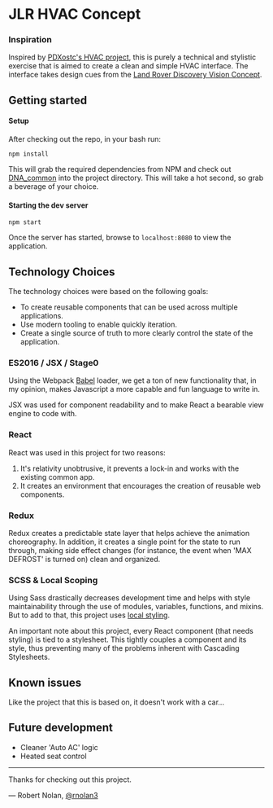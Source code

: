 # JLR HVAC Concept


### Inspiration

Inspired by [PDXostc's HVAC project](https://github.com/PDXostc/hvac), this is purely a technical and stylistic exercise that is aimed to create a clean and simple HVAC interface. The interface takes design cues from the [Land Rover Discovery Vision Concept](http://www.landroverusa.com/future-vehicles/discovery-vision-concept.html).


## Getting started

#### Setup

After checking out the repo, in your bash run:

```
npm install
```

This will grab the required dependencies from NPM and check out [DNA_common](https://github.com/PDXostc/DNA_common) into the project directory. This will take a hot second, so grab a beverage of your choice.

#### Starting the dev server

```
npm start
```

Once the server has started, browse to `localhost:8080` to view the application.


## Technology Choices

The technology choices were based on the following goals:

* To create reusable components that can be used across multiple applications.
* Use modern tooling to enable quickly iteration.
* Create a single source of truth to more clearly control the state of the application.

### ES2016 / JSX / Stage0

Using the Webpack [Babel](https://babeljs.io/) loader, we get a ton of new functionality that, in my opinion, makes Javascript a more capable and fun language to write in.

JSX was used for component readability and to make React a bearable view engine to code with.

### React

React was used in this project for two reasons:
1. It's relativity unobtrusive, it prevents a lock-in and works with the existing common app.
1. It creates an environment that encourages the creation of reusable web components.

### Redux

Redux creates a predictable state layer that helps achieve the animation choreography. In addition, it creates a single point for the state to run through, making side effect changes (for instance, the event when 'MAX DEFROST' is turned on) clean and organized.

### SCSS & Local Scoping

Using Sass drastically decreases development time and helps with style maintainability through the use of modules, variables, functions, and mixins. But to add to that, this project uses [local styling](https://medium.com/seek-ui-engineering/the-end-of-global-css-90d2a4a06284#.s7erpepdt).

An important note about this project, every React component (that needs styling) is tied to a stylesheet. This tightly couples a component and its style, thus preventing many of the problems inherent with Cascading Stylesheets.


## Known issues

Like the project that this is based on, it doesn't work with a car...

## Future development

* Cleaner 'Auto AC' logic
* Heated seat control

___

Thanks for checking out this project.

— Robert Nolan, [@rnolan3](https://github.com/rnolan3)

